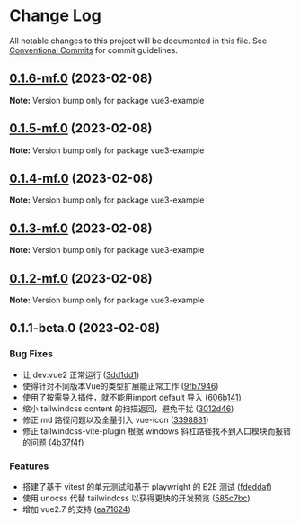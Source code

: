 # Change Log

All notable changes to this project will be documented in this file.
See [Conventional Commits](https://conventionalcommits.org) for commit guidelines.

## [0.1.6-mf.0](https://codehub-dg-g.huawei.com/AIF/TINY/opentiny-vue/compare/vue3-example@0.1.5-mf.0...vue3-example@0.1.6-mf.0) (2023-02-08)

**Note:** Version bump only for package vue3-example





## [0.1.5-mf.0](https://codehub-dg-g.huawei.com/AIF/TINY/opentiny-vue/compare/vue3-example@0.1.4-mf.0...vue3-example@0.1.5-mf.0) (2023-02-08)

**Note:** Version bump only for package vue3-example





## [0.1.4-mf.0](https://codehub-dg-g.huawei.com/AIF/TINY/opentiny-vue/compare/vue3-example@0.1.3-mf.0...vue3-example@0.1.4-mf.0) (2023-02-08)

**Note:** Version bump only for package vue3-example





## [0.1.3-mf.0](https://codehub-dg-g.huawei.com/AIF/TINY/opentiny-vue/compare/vue3-example@0.1.2-mf.0...vue3-example@0.1.3-mf.0) (2023-02-08)

**Note:** Version bump only for package vue3-example





## [0.1.2-mf.0](https://codehub-dg-g.huawei.com/AIF/TINY/opentiny-vue/compare/vue3-example@0.1.1-beta.0...vue3-example@0.1.2-mf.0) (2023-02-08)

**Note:** Version bump only for package vue3-example





## 0.1.1-beta.0 (2023-02-08)


### Bug Fixes

* 让 dev:vue2 正常运行 ([3dd1dd1](https://codehub-dg-g.huawei.com/AIF/TINY/opentiny-vue/commits/3dd1dd196dc0a7527860a4a04ca334ab8ebc27ac))
* 使得针对不同版本Vue的类型扩展能正常工作 ([9fb7946](https://codehub-dg-g.huawei.com/AIF/TINY/opentiny-vue/commits/9fb79466ddc848385d4231bbee51c189a849868c))
* 使用了按需导入插件，就不能用import default 导入 ([606b141](https://codehub-dg-g.huawei.com/AIF/TINY/opentiny-vue/commits/606b141690736753b20e12235e4e769187e044a5))
* 缩小 tailwindcss content 的扫描返回，避免干扰 ([3012d46](https://codehub-dg-g.huawei.com/AIF/TINY/opentiny-vue/commits/3012d462c5adb29d3957d5f3b5c11f9adf71a55c))
* 修正 md 路径问题以及全量引入 vue-icon ([3398881](https://codehub-dg-g.huawei.com/AIF/TINY/opentiny-vue/commits/3398881d1c986d398c88c2f2163598d4b48d9131))
* 修正 tailwindcss-vite-plugin 根据 windows 斜杠路径找不到入口模块而报错的问题 ([4b37f4f](https://codehub-dg-g.huawei.com/AIF/TINY/opentiny-vue/commits/4b37f4f43f64588b223957fe362d29d59af98ba1))


### Features

* 搭建了基于 vitest 的单元测试和基于 playwright 的 E2E 测试 ([fdeddaf](https://codehub-dg-g.huawei.com/AIF/TINY/opentiny-vue/commits/fdeddaf6c753c737caf5434cea2c86cc4292a311))
* 使用 unocss 代替 tailwindcss 以获得更快的开发预览 ([585c7bc](https://codehub-dg-g.huawei.com/AIF/TINY/opentiny-vue/commits/585c7bc26b50203fdea7241f9e9b7f94cd785bac))
* 增加 vue2.7 的支持 ([ea71624](https://codehub-dg-g.huawei.com/AIF/TINY/opentiny-vue/commits/ea71624e33eef95536ad3adb66d5e646cf734cbe))
